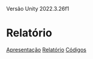 Versão Unity 2022.3.26f1 

# Relatório 

[Apresentação](/apresentacao)
[Relatório](/relatorio)
[Códigos](/Assets/Scripts/)
